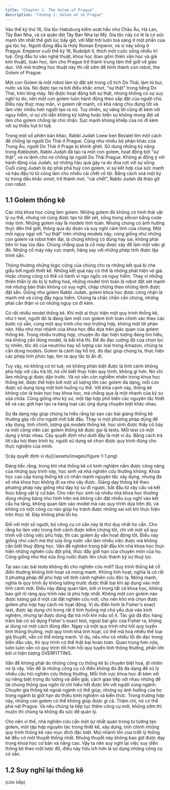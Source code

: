 ```yaml
---
title: "Chapter 1. The Golem of Prague"
description: "Chương 1: Golem xứ sở Prague"
---
```


Vào thế kỷ thứ 16, Gia tộc Habsburg kiểm soát hầu như Châu Âu, Hà Lan, Tây Ban Nha, và cả quân đội Tây Ban Nha tại Mỹ. Gia tộc này có lẽ là có sức mạnh lớn nhất thể giới lúc bấy giờ, với Mặt trời luôn toả sáng ở một phần của gia tộc họ. Người đứng đầu là Holy Roman Emperor, và vị này sống ở Prague. Emperor cuối thể kỷ 16, Rudolph II, thích một cuộc sống nhiều trí tuệ. Ông đầu tư vào nghệ thuật, khoa học (bao gồm thiên văn học và giả kim thuật), toán học, làm cho Prague trở thành trung tâm thế giới về giáo dục. Với môi trường học thuật này thì rất sớm để hình thành con robot, the Golem of Prague.  

Một con Golem là một robot làm từ đất sét trong cổ tích Do Thái, làm từ bụi, nước và lửa. Nó được tạo ra bởi điều khắc *emet*, "sự thật" trong tiếng Do Thái, trên lông mày. Nó được hoạt động bởi sự thật, nhưng không có sự suy nghĩ tự do, nên một con golem luôn hành động theo sắp đặt của người chủ. Điều này thực may mắn, vì golem rất mạnh, có khả năng chịu đựng tốt và làm việc nhiều hơn người tạo ra nó. Tuy nhiên, sự vâng lời cũng đi kèm với nguy hiểm, vì sự chỉ dẫn không kỹ lưỡng hoặc biến sự không mong đợi sẽ làm cho golem chống lại chủ nhân. Sực mạnh khủng khiếp của nó đi kèm với sự thiếu hụt trí tuệ.  

Trong một số phiên bản khác, Rabbi Judah Loew ben Bezalel tìm một cách để chống lại người Do Thái ở Prague. Cũng như nhiều bộ phận khác của Trung Âu, người Do Thái ở Prage bị khinh ghét. Sử dụng những kỹ năng trong *Kabbalah*, Rabbi Judah đã tạo ra một con golem, hoạt động bởi "sự thật", và ra lệnh cho nó chống lại người Do Thái Prague. Không ai đồng ý với hành động của Judah, sợ những hậu quả gây ra do đùa cợt với sự sống. Cuối cùng Judah bị ép phải phá huỷ con golem, vì sự kết hợp của sức mạnh và hậu đậu từ từ cũng làm cho nhiều cái chết vô tội. Bằng cách xoá một ký tự trong dấu khắc *emet*, trở thành *met*, "cái chết", Rabbi Judah đã tháo gỡ con robot.  

## 1.1 Golem thống kê
Các nhà khoa học cũng làm golem. Những golem đó không có hình thái vật lý cụ thể, nhưng nó cũng được tạo từ đất sét, sống trong silicon bằng code máy tính. Những golem này là models tính toán. Nhưng chúng có ảnh hưởng thực đến thế giới, thông qua dự đoán và suy nghĩ cảm tính của chúng. Một mối nguy ngại với "sự thật" trên những models này, cũng giống như những con golem và robot hiện đại, là chúng không có đúng hay sai, không phải tiên tri hay lừa đảo. Chúng chẳng qua là cỗ máy được xây để làm một việc gì đó. Những cổ máy này cực mạnh, hăng say với những phép tính được lập trình sẵn.  

Thông thường những logic cứng của chúng cho ta những kết quả bị che giấu bới người thiết kế. Những kết quả này có thể là những phát hiện vô giá. Hoặc chúng cũng có thể có hành vi ngu ngốc và nguy hiểm. Thay vì những thiên thần lý do bị lý tưởng hoá, những model tính toán là robot đất sét mạnh mẽ nhưng bản thân không có suy nghĩ, chập chững theo những lệnh được đặt sẵn. Giống như golem Rabbi Judah, golem khoa học được công nhận là mạnh mẽ và cũng đầy nguy hiểm. Chúng ta chắc chắn cần chúng, những phải cẩn thận vì có những nguy cơ đi kèm.  

Có rất nhiều model thống kê. Khi một ai thực hiện một quy trình thống kê, như t-test, người đó là đang làm một con golem tính toán chính xác theo các bước có sẵn, cùng một quy trình cho mọi trường hợp, không một lời phàn nàn. Hầu như mọi nhánh của khoa học đều dựa trên giác quan của golem thống kê. Trong nhiều trường hợp, chuyện đo dạc hiện tượng đang tìm hiểu, mà không cần dùng model, là bất khả thi. Để đo đạc cường độ của chọn lọc tự nhiên, tốc dộ của neutrino hay số lượng các loài trong Amazon, chúng ta cần dùng models. Golem là cánh tay hỗ trợ, đo đạc giúp chúng ta, thực hiện các phép tính phức tạp, tìm ra quy tắc bị ẩn đi.  

Tuy vậy, nó không có trí tuệ, nó không phân biệt được là tình cảnh không phù hợp với câu trả lời, nó chỉ biết thực hiện quy trình, không gì hơn. Nó chỉ làm những gì được dặn trước. Và nó vẫn còn nghiễm nhiên trong khoa học thống kê, được thể hiện bởi một số lượng lớn các golem đa dạng, mỗi con được sử dụng tỏng một tình huống cụ thể. Với khía cạnh này, thống kê không còn là toán học hay khoa học, mà chẳng qua là một nhanh của kỹ sư sửa chữa. Cũng giống như kỹ sư, một tập hợp phố biến các nguyên tắc thiết kế và các giới hạn tạo ra hàng loạt các ứng dụng chuyên biệt khác nhau.  

Sự đa dạng này giúp chúng ta hiểu rằng tại sao các bài giảng thống kê thường gây rối cho người mới bắt đầu. Thay vì một phương pháp dùng để xây dụng, tinh chỉnh, lượng giá models thống kê, học sinh được thầy cô bày ra một công viên các golem thống kê được gọi là tests. Mỗi test có một dụng ý khác nhau. Cây quyết định như dưới đây là một ví dụ. Bằng cách trả lời câu hỏi theo trình tự, người sử dụng sẽ chọn được quy trình đúng cho thực nghiệm của mình.  

![cây quyết định ví dụ](/assets/images/figure 1-1.png)  

Đáng tiếc rằng, trong khi nhà thống kê có kinh nghiệm nắm được công năng của những quy trình này, học sinh và nhà nghiên cứu thường không. Khoá học cao cấp trong thống kê có nhấn mạnh nguyên tắc xây dựng, nhưng đa số nhà khoa học không đi xa như vậy được. Giảng dạy thống kê theo phương pháp này giống như dạy kỹ sư đi ngược, bắt đầu từ xây cầu và kết thúc bằng vật lý cơ bản. Cho nên học sinh và nhiều nhà khoa học thường dùng những bảng như hình trên mà không cần đặt nhiều suy nghĩ vào kết cầu hạ tầng, không quan tâm vào model mà các quy trình dựa trên đó, và không có một công cụ nào giúp họ tránh được những sai sót khi thực hiện trên thực tế. Đây không phải lỗi họ.  

Đối với một số người, bộ công cụ có sẵn này là thứ duy nhất họ cần. Cho rằng họ làm việc trong tình cảnh được kiểm chứng tốt, chỉ với một số quy trình với công việc phù hợp, thì các golem ấy vẫn hoạt động tốt. Điều này giống như cách mà thợ sửa ống nước vẫn làm nhiều việc được mà không cần biết thuỷ động học. Vấn đề nghiêm trọng bắt đầu khi nhà khoa học thực hiện những nghiên cứu đột phá, thúc đẩy giới hạn của chuyên môn của họ. Cũng giống như thợ sửa ống nước được lên chức thành kỹ sư thuỷ lực.  

Tại sao các bài tests không đủ cho nghiên cứu mới? Quy trình thống kê cổ điển thường không linh hoạt và mỏng manh. Không linh hoạt, nghĩa là có rất ít phương pháp để phù hợp với tình cảnh nghiên cứu độc lạ. Mỏng manh, nghĩa là quy trình ấy không lường trước được thất bại khi áp dụng vào một tình cảnh mới. Điều này đáng quan tâm, bởi vì trong tất cả khoa học, không bao giờ rõ ràng quy trình nào là phù hợp nhất. Không một con golem nào được lượng giá ở một cài đặt nghiên cứu mới, cho nên khó mà chọn được golem phù hợp hay cách nó hoạt động. Ví dụ điển hình là Fisher's exact test, được áp dụng chỉ trong rất ít tình huống mà chủ yếu dựa vào kinh nghiệm, nhưng lại được dùng đại trà mỗi khi mẫu số ít. Tác giả đã đọc hàng trăm bài có sử dụng Fisher's exact test, ngoài bài gốc của Fisher ra, không ai dùng nó một cách đúng đắn. Ngay cả một quy trình như hồi quy tuyến tính thông thường, một quy trình khá linh hoạt, có thể mã hoá nhiều thể loại giả thuyết, vẫn có thể mỏng manh. Ví dụ, nếu như có nhiều lỗi đo đạc trong biến đầu vào, thì quy trình có thể thất bại hoàn toàn. Quan trọng hơn nữa, luôn luôn vẫn có quy trình tốt hơn hồi quy tuyến tính thông thường, phần lớn bởi vì hiện tượng OVERFITTING.  

Vấn đề không phải do những công cụ thống kê bị chuyên biệt hoá, dĩ nhiên nó là vậy. Vấn đề là những công cụ cổ điển không đủ độ đa dạng để xử lý nhiều câu hỏi nghiên cứu thông thường. Mỗi lĩnh vực khoa học đi kèm với sự riêng biệt trong đo lường và diễn giải, cách giao tiếp với nhau những đề tài chung thông qua ngôn từ chỉ hiểu hết được khi với người cùng ngành. Chuyên gia thống kê ngoài ngành có thể giúp, nhưng sự ảnh hưởng của họ trong ngành bị giới hạn do thiếu kinh nghiệm và kiến thức. Trong trường hợp này, những con golem có thể không giúp được gì cả. Thậm chí, nó có thể phá nát Prague. Và nếu chúng ta tiếp tục thêm công cụ mới, không sớm thì muộn thì chúng ta không đủ sức để quản lý.  

Cho nên vì thế, nhà nghiên cứu cần một sự nhất quán trong tư tưởng tạo golem, một tập hợp nguyên tác trong thiết kế, xây dựng, tinh chỉnh những quy trình thống kê vào mục đích đặc biệt. Mọi nhánh lớn của triết lý thống kê đều có một thuyết thống nhất. Nhưng thuyết này không bao giờ được dạy trong khoá học cơ bản và nâng cao. Vậy ta nên suy nghĩ lại việc suy diễn thống kê theo một lược đồ, điều này hữu ích hơn là sử dụng những công cụ có sẵn.  

## 1.2 Suy nghĩ lại thống kê

(còn tiếp)